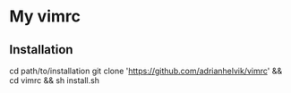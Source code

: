 # My vimrc

## Installation
cd path/to/installation
git clone 'https://github.com/adrianhelvik/vimrc' && cd vimrc && sh install.sh
